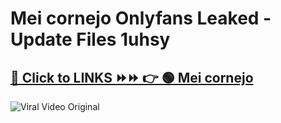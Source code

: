 
 # Mei cornejo Onlyfans Leaked - Update Files 1uhsy

## <h2><a href="https://clipsfans.com/Mei_cornejo&ref=git">🔗 Click to LINKS ⏩⏩ 👉 🟢 Mei cornejo </a></h2>

<a href="https://clipsfans.com/Mei_cornejo&ref=git" rel="nofollow" data-target="animated-image.originalLink"><img src="https://i.ibb.co.com/xMMVF88/686577567.gif" alt="Viral Video Original" style="max-width: 100%; display: inline-block;" data-target="animated-image.originalImage"></a>

